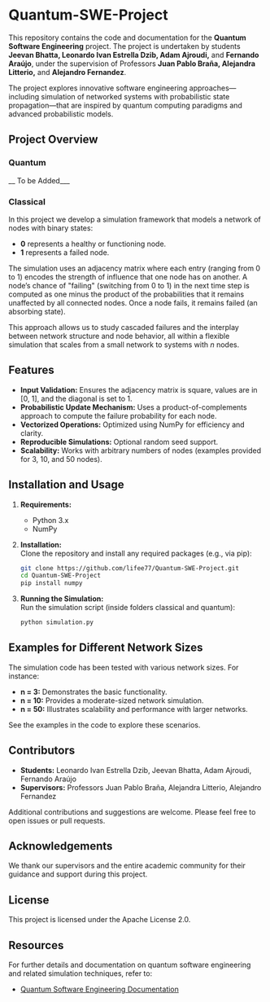 # Quantum-SWE-Project

This repository contains the code and documentation for the **Quantum Software Engineering** project. The project is undertaken by students **Jeevan Bhatta, Leonardo Ivan Estrella Dzib, Adam Ajroudi,** and **Fernando Araújo**, under the supervision of Professors **Juan Pablo Braña, Alejandra Litterio,** and **Alejandro Fernandez**.

The project explores innovative software engineering approaches—including simulation of networked systems with probabilistic state propagation—that are inspired by quantum computing paradigms and advanced probabilistic models.

## Project Overview
### Quantum

__ To be Added___

### Classical
In this project we develop a simulation framework that models a network of nodes with binary states:
- **0** represents a healthy or functioning node.
- **1** represents a failed node.

The simulation uses an adjacency matrix where each entry (ranging from 0 to 1) encodes the strength of influence that one node has on another. A node’s chance of "failing" (switching from 0 to 1) in the next time step is computed as one minus the product of the probabilities that it remains unaffected by all connected nodes. Once a node fails, it remains failed (an absorbing state).

This approach allows us to study cascaded failures and the interplay between network structure and node behavior, all within a flexible simulation that scales from a small network to systems with *n* nodes.

## Features

- **Input Validation:** Ensures the adjacency matrix is square, values are in [0, 1], and the diagonal is set to 1.
- **Probabilistic Update Mechanism:** Uses a product-of-complements approach to compute the failure probability for each node.
- **Vectorized Operations:** Optimized using NumPy for efficiency and clarity.
- **Reproducible Simulations:** Optional random seed support.
- **Scalability:** Works with arbitrary numbers of nodes (examples provided for 3, 10, and 50 nodes).


## Installation and Usage

1. **Requirements:**  
   - Python 3.x  
   - NumPy

2. **Installation:**  
   Clone the repository and install any required packages (e.g., via pip):

   ```bash
   git clone https://github.com/lifee77/Quantum-SWE-Project.git
   cd Quantum-SWE-Project
   pip install numpy
   ```

3. **Running the Simulation:**  
   Run the simulation script (inside folders classical and quantum):

   ```bash
   python simulation.py
   ```

## Examples for Different Network Sizes

The simulation code has been tested with various network sizes. For instance:

- **n = 3:** Demonstrates the basic functionality.
- **n = 10:** Provides a moderate-sized network simulation.
- **n = 50:** Illustrates scalability and performance with larger networks.

See the examples in the code to explore these scenarios.

## Contributors

- **Students:** Leonardo Ivan Estrella Dzib, Jeevan Bhatta, Adam Ajroudi, Fernando Araújo  
- **Supervisors:** Professors Juan Pablo Braña, Alejandra Litterio, Alejandro Fernandez

Additional contributions and suggestions are welcome. Please feel free to open issues or pull requests.

## Acknowledgements

We thank our supervisors and the entire academic community for their guidance and support during this project.

## License

This project is licensed under the Apache License 2.0.

## Resources

For further details and documentation on quantum software engineering and related simulation techniques, refer to:
- [Quantum Software Engineering Documentation](https://github.com/lifee77/Quantum-SWE-Project)

